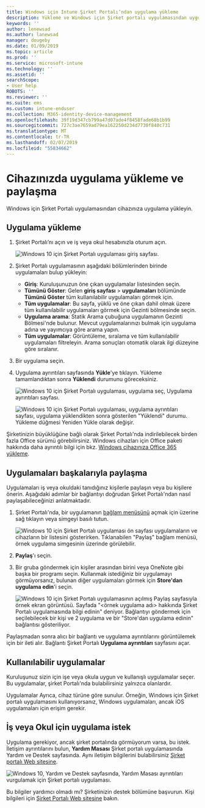 ```yaml
---
title: Windows için Intune Şirket Portalı’ndan uygulama yükleme
description: Yükleme ve Windows için Şirket portalı uygulamasından uygulama paylaşma
keywords: ''
author: lenewsad
ms.author: lanewsad
manager: dougeby
ms.date: 01/09/2019
ms.topic: article
ms.prod: ''
ms.service: microsoft-intune
ms.technology: ''
ms.assetid: ''
searchScope:
- User help
ROBOTS: ''
ms.reviewer: ''
ms.suite: ems
ms.custom: intune-enduser
ms.collection: M365-identity-device-management
ms.openlocfilehash: 39f19d347cb799a47d07ade4f8458fade68b1b99
ms.sourcegitcommit: 727c3ae7659ad79ea162250d234d7730f840c731
ms.translationtype: MT
ms.contentlocale: tr-TR
ms.lasthandoff: 02/07/2019
ms.locfileid: "55834662"
---
```

# <a name="install-and-share-apps-on-your-device"></a>Cihazınızda uygulama yükleme ve paylaşma
Windows için Şirket Portalı uygulamasından cihazınıza uygulama yükleyin.

## <a name="install-apps"></a>Uygulama yükleme

1. Şirket Portalı’nı açın ve iş veya okul hesabınızla oturum açın.  

    ![Windows 10 için Şirket Portalı uygulaması giriş sayfası.](./media/RS1_AppDetailsPage_Installed_03.png)    
2. Şirket Portalı uygulamasının aşağıdaki bölümlerinden birinde uygulamaları bulup yükleyin:  

    * **Giriş**: Kuruluşunuzun öne çıkan uygulamalar listesinden seçin.  
    * **Tümünü Göster**: Gelen **giriş sayfası** > **uygulamaları** bölümünde **Tümünü Göster** tüm kullanılabilir uygulamaları görmek için.  
    * **Tüm uygulamalar**: Bu sayfa, yüklü ve öne çıkan dahil olmak üzere tüm kullanılabilir uygulamaları görmek için Gezinti bölmesinde seçin.  
    * **Uygulama arama**: Statik Arama çubuğuna uygulamanın Gezinti Bölmesi'nde bulunur.  Mevcut uygulamalarınızı bulmak için uygulama adına ve yayımcıya göre arama yapın.  
    * **Tüm uygulamalar**: Görüntüleme, sıralama ve tüm kullanılabilir uygulamaları filtreleyin. Arama sonuçları otomatik olarak ilgi düzeyine göre sıralanır.  

3. Bir uygulama seçin.   
4. Uygulama ayrıntıları sayfasında **Yükle**'ye tıklayın. Yükleme tamamlandıktan sonra **Yüklendi** durumunu göreceksiniz.  

    ![Windows 10 için Şirket Portalı uygulaması, uygulama seç, Uygulama ayrıntıları sayfası.](./media/RS1_AppDetailsPage_Installed_02.png)  
    
    ![Windows 10 için Şirket Portalı uygulaması, uygulama ayrıntıları sayfası, uygulama yüklendikten sonra gösterilen "Yüklendi" durumu. Yükleme düğmesi Yeniden Yükle olarak değişir.](./media/RS1_AppDetailsPage_Installed_01.png)    

 Şirketinizin büyüklüğüne bağlı olarak Şirket Portalı'nda indirilebilecek birden fazla Office sürümü görebilirsiniz. Windows cihazları için Office paketi hakkında daha ayrıntılı bilgi için bkz. [Windows cihazınıza Office 365 yükleme](./install-office-windows.md).

## <a name="share-apps-with-others"></a>Uygulamaları başkalarıyla paylaşma  
Uygulamaları iş veya okuldaki tanıdığınız kişilerle paylaşın veya bu kişilere önerin. Aşağıdaki adımlar bir bağlantıyı doğrudan Şirket Portalı'ndan nasıl paylaşabileceğinizi anlatmaktadır.

1. Şirket Portalı'nda, bir uygulamanın [bağlam menüsünü](https://docs.microsoft.com//windows/uwp/design/controls-and-patterns/menus) açmak için üzerine sağ tıklayın veya simgeyi basılı tutun.  

    ![Windows 10 için Şirket Portalı uygulaması ön sayfası uygulamaların ve cihazların bir listesini gösterirken. Tıklanabilen "Paylaş" bağlam menüsü, örnek uygulama simgesinin üzerinde görülebilir. ](./media/1808_ShareContext_CP_Windows.png)  

2. **Paylaş**'ı seçin.
3. Bir gruba göndermek için kişiler arasından birini veya OneNote gibi başka bir programı seçin. Kullanmak istediğiniz bir uygulamayı görmüyorsanız, bulunan diğer uygulamaları görmek için **Store'dan uygulama edin**'i seçin.  

    ![Windows 10 için Şirket Portalı uygulamasının açılmış Paylaş sayfasıyla örnek ekran görüntüsü. Sayfada "<örnek uygulama adı> hakkında Şirket Portalı uygulamasında bilgi edinin" deniyor. Bağlantıyı göndermek için seçilebilecek bir kişi ve 2 uygulama ve bir "Store'dan uygulama edinin" bağlantısı gösteriliyor. ](./media/1808_ShareApps_CP_Windows.png) 

Paylaşmadan sonra alıcı bir bağlantı ve uygulama ayrıntılarını görüntülemek için bir ileti alır. Bağlantı Şirket Portalı **Uygulama ayrıntıları** sayfasını açar. 

## <a name="available-apps"></a>Kullanılabilir uygulamalar  

Kuruluşunuz sizin için işe veya okula uygun ve kullanışlı uygulamalar seçer. Bu uygulamalar, şirket Portalı'nda bulabilirsiniz yalnızca olanlardır.  

Uygulamalar Ayrıca, cihaz türüne göre sunulur. Örneğin, Windows için Şirket portalı uygulamasını kullanıyorsanız, Windows uygulamaları, ancak iOS uygulamaları için erişim gerekir.  

## <a name="request-an-app-for-work-or-school"></a>İş veya Okul için uygulama istek  
Uygulama gerekiyor, ancak şirket portalında görmüyorum varsa, bu istek. İletişim ayrıntılarını bulun, **Yardım Masası** Şirket portalı uygulamasında Yardım ve Destek sayfasında. Aynı iletişim bilgilerini bulabilirsiniz [Şirket portalı Web sitesine](https://go.microsoft.com/fwlink/?linkid=2010980).    

  ![Windows 10, Yardım ve Destek sayfasında, Yardım Masası ayrıntıları vurgulamak için Şirket portalı uygulaması. ](./media/1812_UCP_Help_Support_helpdesk.png)  


Bu bilgiler yardımcı olmadı mı? Şirketinizin destek bölümüne başvurun. Kişi bilgileri için [Şirket Portalı Web sitesine](https://go.microsoft.com/fwlink/?linkid=2010980) bakın.  
